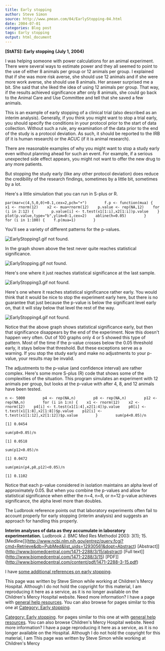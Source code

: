 ```yaml
---
title: Early stopping
author: Steve Simon
source: http://www.pmean.com/04/EarlyStopping-04.html
date: 2004-07-01
categories: Blog post
tags: Early stopping
output: html_document
---
```

**[StATS]: Early stopping (July 1, 2004)**

I was helping someone with power calculations for an animal
experiment. There were several ways to estimate power and they all
seemed to point to the use of either 8 animals per group or 12 animals
per group. I explained that if she was more risk averse, she should
use 12 animals and if she were more work averse, she should use 8
animals. Her answer surprised me a bit. She said that she liked the
idea of using 12 animals per group. That way, if the results achieved
significance after only 8 animals, she could go back to the Animal
Care and Use Committee and tell that she saved a few animals.

This is an example of early stopping of a clinical trial (also
described as an interim analysis). Generally, if you think you might
want to stop a trial early, you should specify the conditions in your
protocol prior to the start of data collection. Without such a rule,
any examination of the data prior to the end of the study is a
protocol deviation. As such, it should be reported to the IRB (if it
is human research) or the ACUC (if it is animal research).

There are reasonable examples of why you might want to stop a study
early even without planning ahead for such an event. For example, if a
serious unexpected side effect appears, you might not want to offer
the new drug to any more patients.

But stopping the study early (like any other protocol deviation) does
reduce the credibility of the research findings, sometimes by a little
bit, sometimes by a lot.

Here's a little simulation that you can run in S-plus or R.

`par(mar=c(4,5,0,0)+0.1,cex=2,pch="+")        f.p <- function(mua) {    x1 <- rnorm(12)    x2 <- mua+rnorm(12)    p.value <- rep(NA,12)    for (i in 2:12) {        p.value[i] <- t.test(x1[1:i],x2[1:i])p.value    }    plot(p.value,type="b",ylim=0:1,cex=2)    abline(h=0.05)        }        for (i in 1:100) {    f.p(mua=1)        }`

You'll see a variety of different patterns for the p-values.

![EarlyStopping1.gif not found.](http://www.pmean.com/images/images/04/EarlyStopping-0401.png)

In the graph shown above the test never quite reaches statistical
significance.

![EarlyStopping.gif not found.](http://www.pmean.com/images/images/04/EarlyStopping-0402.png)

Here's one where it just reaches statistical significance at the last
sample.

![EarlyStopping3.gif not found.](http://www.pmean.com/images/images/04/EarlyStopping-0403.png)

Here's one where it reaches statistical significance rather early.
You would think that it would be nice to stop the experiment early
here, but there is no guarantee that just because the p-value is below
the significant level early on, that it will stay below that level the
rest of the way.

![EarlyStopping4.gif not found.](http://www.pmean.com/images/images/04/EarlyStopping-0404.png)

Notice that the above graph shows statistical significance early, but
then that significance disappears by the end of the experiment. Now
this doesn't happen very often. Out of 100 graphs only 4 or 5 showed
this type of pattern. Most of the time if the p-value crosses below
the 0.05 threshold early, it stays below that threshold. But these
exceptions serve as a warning. If you stop the study early and make no
adjustments to your p-value, your results may be invalid.

The adjustments to the p-value (and confidence interval) are rather
complex. Here's some more S-plus (R) code that shows some of the
complexities of the situation. This program simulates an experiment
with 12 animals per group, but looks at the p-value with after 4, 8,
and 12 animals have been tested.

`n <- 5000        p4 <- rep(NA,n)        p8 <- rep(NA,n)        p12 <- rep(NA,n)        for (i in 1:n) {    x1 <- rnorm(12)    x2 <- rnorm(12)    p4[i] <- t.test(x1[1:4],x2[1:4])p.value    p8[i] <- t.test(x1[1:8],x2[1:8])$p.value    p12[i] <- t.test(x1[1:12],x2[1:12])$p.value        }        sum(p4<0.05)/n`

`[1] 0.0454`

`sum(p8<0.05)/n`

`[1] 0.0518`

`sum(p12<0.05)/n`

`[1] 0.0472`

`sum(pmin(p4,p8,p12)<0.05)/n`

`[1] 0.1102`

Notice that each p-value considered in isolation maintains an alpha
level of approximately 0.05. But when you combine the p-values and
allow for statistical significance when either the n=4, n=8, or n=12
p-value achieves significance, the alpha level more than doubles.

The Ludbrook reference points out that laboratory experiments often
fail to account properly for early stopping (interim analysis) and
suggests an approach for handling this properly.

**Interim analyses of data as they accumulate in laboratory
experimentation.** Ludbrook J. BMC Med Res Methodol 2003: 3(1); 15.
[Medline]](http://www.ncbi.nlm.nih.gov/entrez/query.fcgi?cmd=Retrieve&db=PubMed&list_uids=12930561&dopt=Abstract)
[Abstract]](http://www.biomedcentral.com/1471-2288/3/15/abstract)
[Full text]](http://www.biomedcentral.com/1471-2288/3/15)
[PDF]](http://www.biomedcentral.com/content/pdf/1471-2288-3-15.pdf)

I have [some additional references on early
stopping](../library/EarlyStopping1.asp).

This page was written by Steve Simon while working at Children's Mercy
Hospital. Although I do not hold the copyright for this material, I am
reproducing it here as a service, as it is no longer available on the
Children's Mercy Hospital website. Need more information? I have a page
with [general help resources](../GeneralHelp.html). You can also browse
for pages similar to this one at [](../category/DiagnosticTesting.html)
[Category: Early stopping](../category/EarlyStopping.html).
<!---More--->
[Category: Early stopping](../category/EarlyStopping.html).
for pages similar to this one at [](../category/DiagnosticTesting.html)
with [general help resources](../GeneralHelp.html). You can also browse
Children's Mercy Hospital website. Need more information? I have a page
reproducing it here as a service, as it is no longer available on the
Hospital. Although I do not hold the copyright for this material, I am
This page was written by Steve Simon while working at Children's Mercy

<!---Do not use
**[StATS]: Early stopping (July 1, 2004)**
This page was written by Steve Simon while working at Children's Mercy
Hospital. Although I do not hold the copyright for this material, I am
reproducing it here as a service, as it is no longer available on the
Children's Mercy Hospital website. Need more information? I have a page
with [general help resources](../GeneralHelp.html). You can also browse
for pages similar to this one at [](../category/DiagnosticTesting.html)
[Category: Early stopping](../category/EarlyStopping.html).
--->

